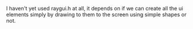 I haven't yet used raygui.h at all, it depends on if we can create all the ui elements simply by drawing to them to the screen using simple shapes or not.
